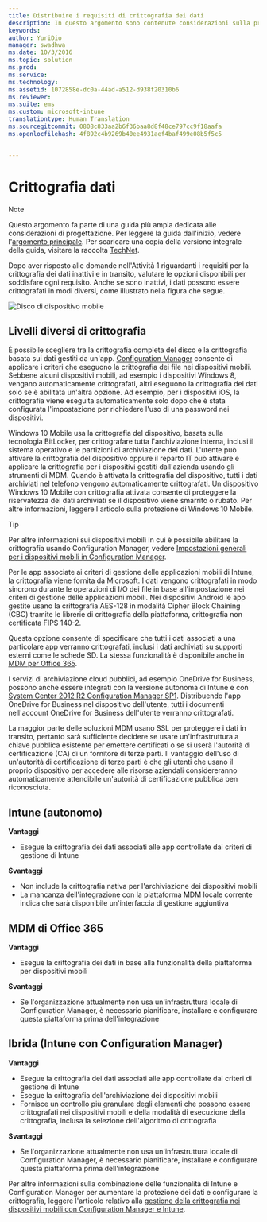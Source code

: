 ```yaml
---
title: Distribuire i requisiti di crittografia dei dati
description: In questo argomento sono contenute considerazioni sulla progettazione della crittografia dei dati nei dispositivi mobili. Questo argomento fa parte di una serie di articoli dedicati a considerazioni sulla progettazione della gestione di dispositivi mobili.
keywords: 
author: YuriDio
manager: swadhwa
ms.date: 10/3/2016
ms.topic: solution
ms.prod: 
ms.service: 
ms.technology: 
ms.assetid: 1072858e-dc0a-44ad-a512-d938f20310b6
ms.reviewer: 
ms.suite: ems
ms.custom: microsoft-intune
translationtype: Human Translation
ms.sourcegitcommit: 0808c833aa2b6f36baa8d8f48ce797cc9f18aafa
ms.openlocfilehash: 4f892c4b9269b40ee4931aef4baf499e08b5f5c5


---
```


# Crittografia dati

>[!NOTE]
>Questo argomento fa parte di una guida più ampia dedicata alle considerazioni di progettazione. Per leggere la guida dall'inizio, vedere l'[argomento principale](mdm-design-considerations-guide.md). Per scaricare una copia della versione integrale della guida, visitare la raccolta [TechNet](https://gallery.technet.microsoft.com/Mobile-Device-Management-7d401582).

Dopo aver risposto alle domande nell'Attività 1 riguardanti i requisiti per la crittografia dei dati inattivi e in transito, valutare le opzioni disponibili per soddisfare ogni requisito. Anche se sono inattivi, i dati possono essere crittografati in modi diversi, come illustrato nella figura che segue.

![Disco di dispositivo mobile](./media/MDM_Figure_09.png)

## Livelli diversi di crittografia

È possibile scegliere tra la crittografia completa del disco e la crittografia basata sui dati gestiti da un'app. [Configuration Manager](https://technet.microsoft.com/library/dn919655.aspx) consente di applicare i criteri che eseguono la crittografia dei file nei dispositivi mobili. Sebbene alcuni dispositivi mobili, ad esempio i dispositivi Windows 8, vengano automaticamente crittografati, altri eseguono la crittografia dei dati solo se è abilitata un'altra opzione. Ad esempio, per i dispositivi iOS, la crittografia viene eseguita automaticamente solo dopo che è stata configurata l'impostazione per richiedere l'uso di una password nei dispositivi. 

Windows 10 Mobile usa la crittografia del dispositivo, basata sulla tecnologia BitLocker, per crittografare tutta l'archiviazione interna, inclusi il sistema operativo e le partizioni di archiviazione dei dati. L'utente può attivare la crittografia del dispositivo oppure il reparto IT può attivare e applicare la crittografia per i dispositivi gestiti dall'azienda usando gli strumenti di MDM. Quando è attivata la crittografia del dispositivo, tutti i dati archiviati nel telefono vengono automaticamente crittografati. Un dispositivo Windows 10 Mobile con crittografia attivata consente di proteggere la riservatezza dei dati archiviati se il dispositivo viene smarrito o rubato. Per altre informazioni, leggere l'articolo sulla protezione di Windows 10 Mobile.

>[!TIP] 
> Per altre informazioni sui dispositivi mobili in cui è possibile abilitare la crittografia usando Configuration Manager, vedere [Impostazioni generali per i dispositivi mobili in Configuration Manager](https://technet.microsoft.com/library/dn376523.aspx).

Per le app associate ai criteri di gestione delle applicazioni mobili di Intune, la crittografia viene fornita da Microsoft. I dati vengono crittografati in modo sincrono durante le operazioni di I/O dei file in base all'impostazione nei criteri di gestione delle applicazioni mobili. Nei dispositivi Android le app gestite usano la crittografia AES-128 in modalità Cipher Block Chaining (CBC) tramite le librerie di crittografia della piattaforma, crittografia non certificata FIPS 140-2. 

Questa opzione consente di specificare che tutti i dati associati a una particolare app verranno crittografati, inclusi i dati archiviati su supporti esterni come le schede SD. La stessa funzionalità è disponibile anche in [MDM per Office 365](https://technet.microsoft.com/library/ms.o365.cc.devicepolicysupporteddevice.aspx). 

I servizi di archiviazione cloud pubblici, ad esempio OneDrive for Business, possono anche essere integrati con la versione autonoma di Intune e con [System Center 2012 R2 Configuration Manager SP1](https://technet.microsoft.com/library/mt131422.aspx). Distribuendo l'app OneDrive for Business nel dispositivo dell'utente, tutti i documenti nell'account OneDrive for Business dell'utente verranno crittografati. 

La maggior parte delle soluzioni MDM usano SSL per proteggere i dati in transito, pertanto sarà sufficiente decidere se usare un'infrastruttura a chiave pubblica esistente per emettere certificati o se si userà l'autorità di certificazione (CA) di un fornitore di terze parti. Il vantaggio dell'uso di un'autorità di certificazione di terze parti è che gli utenti che usano il proprio dispositivo per accedere alle risorse aziendali considereranno automaticamente attendibile un'autorità di certificazione pubblica ben riconosciuta. 

## Intune (autonomo)

**Vantaggi** 

- Esegue la crittografia dei dati associati alle app controllate dai criteri di gestione di Intune

**Svantaggi** 

- Non include la crittografia nativa per l'archiviazione dei dispositivi mobili
- La mancanza dell'integrazione con la piattaforma MDM locale corrente indica che sarà disponibile un'interfaccia di gestione aggiuntiva

## MDM di Office 365

**Vantaggi**

- Esegue la crittografia dei dati in base alla funzionalità della piattaforma per dispositivi mobili

**Svantaggi**

- Se l'organizzazione attualmente non usa un'infrastruttura locale di Configuration Manager, è necessario pianificare, installare e configurare questa piattaforma prima dell'integrazione

## Ibrida (Intune con Configuration Manager)

**Vantaggi**

- Esegue la crittografia dei dati associati alle app controllate dai criteri di gestione di Intune
- Esegue la crittografia dell'archiviazione dei dispositivi mobili
- Fornisce un controllo più granulare degli elementi che possono essere crittografati nei dispositivi mobili e della modalità di esecuzione della crittografia, inclusa la selezione dell'algoritmo di crittografia

**Svantaggi**

- Se l'organizzazione attualmente non usa un'infrastruttura locale di Configuration Manager, è necessario pianificare, installare e configurare questa piattaforma prima dell'integrazione

Per altre informazioni sulla combinazione delle funzionalità di Intune e Configuration Manager per aumentare la protezione dei dati e configurare la crittografia, leggere l'articolo relativo alla [gestione della crittografia nei dispositivi mobili con Configuration Manager e Intune](http://blogs.technet.com/b/pauljones/archive/2014/08/04/managing-encryption-on-mobile-devices-with-configuration-manager-and-intune.aspx).



<!--HONumber=Oct16_HO1-->


